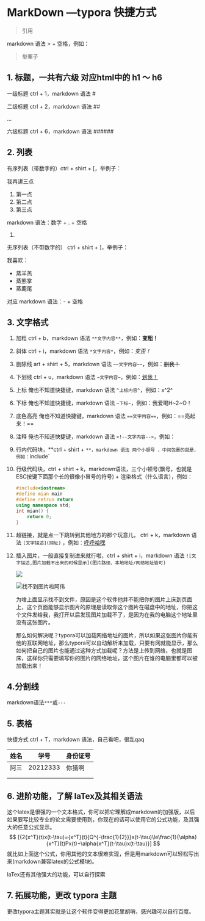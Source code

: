# MarkDown —typora 快捷方式

> 引用

markdown 语法 > + 空格，例如：

> 举栗子

## 1. 标题，一共有六级 对应html中的 h1 ～ h6

一级标题 ctrl + 1，markdown 语法 # 

二级标题 ctrl + 2，markdown 语法 ##

... 

六级标题 ctrl + 6，markdown 语法 ######

## 2. 列表

有序列表（带数字的）ctrl + shirt + [，举例子：

我再讲三点

1. 第一点
2. 第二点
3. 第三点

markdown 语法：数字 + . + 空格

1. 

无序列表（不带数字的） ctrl + shirt + ]，举例子：

我喜欢：

- 蒸羊羔
- 蒸熊掌
- 蒸鹿尾

对应 markdown 语法：- + 空格

## 3. 文字格式

1. 加粗 ctrl + b，markdown 语法 `**文字内容**`，例如：**变粗！**

2. 斜体 ctrl + i，markdown 语法 `*文字内容*`，例如：*变歪！*

3. 删除线 art + shirt + 5，markdown 语法 `~~文字内容~~`，例如：~~删我！~~

4. 下划线 ctrl + u，markdown 语法 `~文字内容~`，例如：<u>划我！</u>

5. 上标 俺也不知道快捷键，markdown 语法 `^上标内容^`，例如：x^2^

6. 下标 俺也不知道快捷键，markdown 语法 `~下标~`，例如：我爱喝H~2~O！

7. 底色高亮 俺也不知道快捷键，markdown 语法 `==文字内容==`，例如：==亮起来！==

8. 注释 俺也不知道快捷键，markdown 语法 `<!--文字内容-->`，例如：<!--注释-->

9. 行内代码块，**ctrl + shirt + `**，markdown 语法 两个小顿号 ，中间包裹的就是，例如：`include`

10. 行级代码块，ctrl + shirt + k，markdown语法，三个小顿号(飘号，也就是ESC按键下面那个长的很像小冒号的符号) + 渲染格式（什么语言），例如：

    ```c++
    #include<iostream>
    #define mian main
    #define retrun return
    using namespace std;
    int mian() {
        return 0;
    }
    ```

11. 超链接，就是点一下跳转到其他地方的那个玩意儿， ctrl + k，markdown 语法 `[文字描述](网址)` ，例如：[呼呼哈嘿](https://www.baidu.com)

12. 插入图片，一般直接复制进来就行啦，ctrl + shirt + i，markdown 语法 `![文字描述,图片加载不出来的时候显示](图片路径、本地地址/网络地址皆可)`

    ![](https://camo.githubusercontent.com/d238d23de87efc3e27bcb0c091d0cb9115cec767f1393111c5de734242e1ca8d/68747470733a2f2f63646e2e6a7364656c6976722e6e65742f67682f586261692d68616e672f626c6f672d696d616765732f7777772e786261692d68616e672e636f6d2f696d6764656661756c742e6a7067)

    ![找不到图片啦阿伟](T:\\a.jpg)

    为啥上面显示找不到文件，原因是这个软件他并不能把你的图片上床到页面上，这个页面能够显示图片的原理是读取你这个图片在磁盘中的地址，你把这个文件发给我，我打开以后发现图片加载不了，是因为在我的电脑这个地址里没有这张图片。

    那么如何解决呢？typora可以加载网络地址的图片，所以如果这张图片你能有他的互联网地址，那么typora可以自动解析来加载，只要有网就能显示，那么如何把自己的图片也能通过这种方式加载呢？方法是上传到网络，也就是图床，这样你只需要填写你的图片的网络地址，这个图片在谁的电脑里都可以被加载出来！

## 4.分割线

markdown语法`***`或`---`

## 5. 表格

快捷方式 ctrl + T，markdown 语法，自己看吧，很乱qaq

| 姓名 | 学号     | 身份证号 |
| ---- | -------- | -------- |
| 阿三 | 20212333 | 你猜啊   |
|      |          |          |
|      |          |          |

## 6. 进阶功能，了解 laTex及其相关语法

这个latex是很强的一个文本格式，你可以把它理解成markdown的加强版，以后如果要写比较专业的论文需要使用到，你现在的话可以使用它的公式功能，及其强大的任意公式显示。
$$
[{2{x^T}(t)x(t-\tau)={x^T}(t){Q^{-\frac{1}{2}}}x(t-\tau)\le\frac{1}{\alpha}{x^T}(t)Px(t)+\alpha{x^T}(t-\tau)x(t-\tau)}]
$$
就比如上面这个公式，你用其他的文本很难实现，但是用markdown可以轻松写出来(markdown兼容latex的公式模块)。

laTex还有其他强大的功能，可以自行探索

## 7. 拓展功能，更改 typora 主题

更改typora主题其实就是让这个软件变得更加花里胡哨，感兴趣可以自行百度。